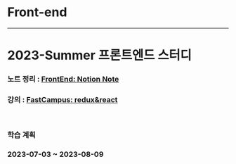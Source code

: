 # Front-end
---
# 2023-Summer 프론트엔드 스터디
### 노트 정리 : [FrontEnd: Notion Note](https://www.notion.so/2023-FrontEnd-36b6d09841a545e18b9a2589b0e75bf0)
### 강의 : [FastCampus: redux&react](https://kdigital.fastcampus.app/courses/217458/clips/1364496?position=463&organizationProductId=20149&hasCodeEditor=false)
<br>

### 학습 계획
### 2023-07-03 ~ 2023-08-09
